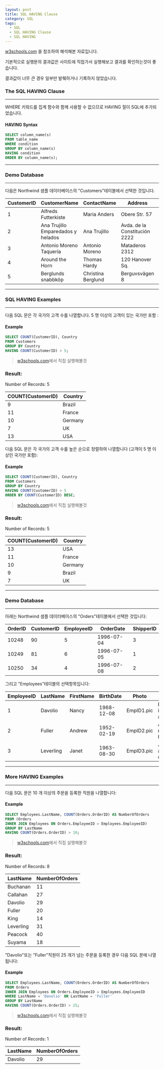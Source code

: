 ```yaml
---
layout: post
title: SQL HAVING Clause
category: SQL
tags:
  - SQL
  - SQL HAVING Clause
  - SQL HAVING 
---
```




[w3schools.com](www.w3schools.com/sql) 을 참조하여 해석해본 자료입니다.

기본적으로 실행문의 결과값은 사이트에 직접가서 실행해보고 결과를 확인하는것이 좋습니다.

결과값이 너무 큰 경우 일부만 발췌하거나 기록하지 않았습니다.





### The SQL HAVING Clause

---

WHERE 키워드를 집계 함수와 함께 사용할 수 없으므로 HAVING 절이 SQL에 추가되었습니다.



#### HAVING Syntax

```sql
SELECT column_name(s)
FROM table_name
WHERE condition
GROUP BY column_name(s)
HAVING condition
ORDER BY column_name(s);
```

---



### Demo Database

---

다음은 Northwind 샘플 데이터베이스의 "Customers"테이블에서 선택한 것입니다.



| CustomerID | CustomerName                       | ContactName        | Address                       | City        | PostalCode | Country |
| ---------- | ---------------------------------- | ------------------ | ----------------------------- | ----------- | ---------- | ------- |
| 1          | Alfreds Futterkiste                | Maria Anders       | Obere Str. 57                 | Berlin      | 12209      | Germany |
| 2          | Ana Trujillo Emparedados y helados | Ana Trujillo       | Avda. de la Constitución 2222 | México D.F. | 05021      | Mexico  |
| 3          | Antonio Moreno Taquería            | Antonio Moreno     | Mataderos 2312                | México D.F. | 05023      | Mexico  |
| 4          | Around the Horn                    | Thomas Hardy       | 120 Hanover Sq.               | London      | WA1 1DP    | UK      |
| 5          | Berglunds snabbköp                 | Christina Berglund | Berguvsvägen 8                | Luleå       | S-958 22   | Sweden  |

---



### SQL HAVING Examples

---

다음 SQL 문은 각 국가의 고객 수를 나열합니다. 5 명 이상의 고객이 있는 국가만 포함 :



#### Example

```sql
SELECT COUNT(CustomerID), Country
FROM Customers
GROUP BY Country
HAVING COUNT(CustomerID) > 5;
```

> [w3schools.com](www.w3schools.com/sql)에서 직접 실행해볼것



### Result:

Number of Records: 5

| COUNT(CustomerID) | Country |
| ----------------- | ------- |
| 9                 | Brazil  |
| 11                | France  |
| 10                | Germany |
| 7                 | UK      |
| 13                | USA     |



다음 SQL 문은 각 국가의 고객 수를 높은 순으로 정렬하여 나열합니다 (고객이 5 명 이상인 국가만 포함):



#### Example

```sql
SELECT COUNT(CustomerID), Country
FROM Customers
GROUP BY Country
HAVING COUNT(CustomerID) > 5
ORDER BY COUNT(CustomerID) DESC;
```

> [w3schools.com](www.w3schools.com/sql)에서 직접 실행해볼것



### Result:

Number of Records: 5

| COUNT(CustomerID) | Country |
| ----------------- | ------- |
| 13                | USA     |
| 11                | France  |
| 10                | Germany |
| 9                 | Brazil  |
| 7                 | UK      |

---



### Demo Database

---

아래는 Northwind 샘플 데이터베이스의 "Orders"테이블에서 선택한 것입니다:

| OrderID | CustomerID | EmployeeID | OrderDate  | ShipperID |
| ------- | ---------- | ---------- | ---------- | --------- |
| 10248   | 90         | 5          | 1996-07-04 | 3         |
| 10249   | 81         | 6          | 1996-07-05 | 1         |
| 10250   | 34         | 4          | 1996-07-08 | 2         |



그리고 "Employees"테이블의 선택항목입니다:



| EmployeeID | LastName  | FirstName | BirthDate  | Photo      | Notes                       |
| ---------- | --------- | --------- | ---------- | ---------- | --------------------------- |
| 1          | Davolio   | Nancy     | 1968-12-08 | EmpID1.pic | Education includes a BA.... |
| 2          | Fuller    | Andrew    | 1952-02-19 | EmpID2.pic | Andrew received his BTS.... |
| 3          | Leverling | Janet     | 1963-08-30 | EmpID3.pic | Janet has a BS degree....   |

---



### More HAVING Examples

---

다음 SQL 문은 10 개 이상의 주문을 등록한 직원을 나열합니다:



#### Example

```sql
SELECT Employees.LastName, COUNT(Orders.OrderID) AS NumberOfOrders
FROM (Orders
INNER JOIN Employees ON Orders.EmployeeID = Employees.EmployeeID)
GROUP BY LastName
HAVING COUNT(Orders.OrderID) > 10;
```

> [w3schools.com](www.w3schools.com/sql)에서 직접 실행해볼것



### Result:

Number of Records: 8

| LastName  | NumberOfOrders |
| --------- | -------------- |
| Buchanan  | 11             |
| Callahan  | 27             |
| Davolio   | 29             |
| Fuller    | 20             |
| King      | 14             |
| Leverling | 31             |
| Peacock   | 40             |
| Suyama    | 18             |



"Davolio"또는 "Fuller"직원이 25 개가 넘는 주문을 등록한 경우 다음 SQL 문에 나열됩니다:



#### Example

```sql
SELECT Employees.LastName, COUNT(Orders.OrderID) AS NumberOfOrders
FROM Orders
INNER JOIN Employees ON Orders.EmployeeID = Employees.EmployeeID
WHERE LastName = 'Davolio' OR LastName = 'Fuller'
GROUP BY LastName
HAVING COUNT(Orders.OrderID) > 25;
```

>[w3schools.com](www.w3schools.com/sql)에서 직접 실행해볼것



### Result:

Number of Records: 1

| LastName | NumberOfOrders |
| -------- | -------------- |
| Davolio  | 29             |
